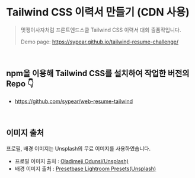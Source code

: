 # Tailwind CSS 이력서 만들기 (CDN 사용)
> 멋쟁이사자처럼 프론트엔드스쿨 Tailwind CSS 이력서 대회 출품작입니다.
> 
> Demo page: https://sypear.github.io/tailwind-resume-challenge/

<br>

## npm을 이용해 Tailwind CSS를 설치하여 작업한 버전의 Repo 👇
* https://github.com/sypear/web-resume-tailwind

<br>

## 이미지 출처
프로필, 배경 이미지는 Unsplash의 무료 이미지를 사용하였습니다.
* 프로필 이미지 출처 : <a href="https://unsplash.com/photos/n5aE6hOY6do">Oladimeji Odunsi(Unsplash)</a>
* 배경 이미지 출처 : <a href="https://unsplash.com/photos/4ELcmuV3osk">Presetbase Lightroom Presets(Unsplash)</a>
